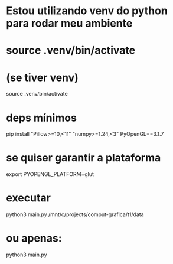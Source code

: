 # Estou utilizando venv do python para rodar meu ambiente
# source .venv/bin/activate

# (se tiver venv)
source .venv/bin/activate

# deps mínimos
pip install "Pillow>=10,<11" "numpy>=1.24,<3" PyOpenGL==3.1.7

# se quiser garantir a plataforma
export PYOPENGL_PLATFORM=glut

# executar
python3 main.py /mnt/c/projects/comput-grafica/t1/data
# ou apenas:
python3 main.py
